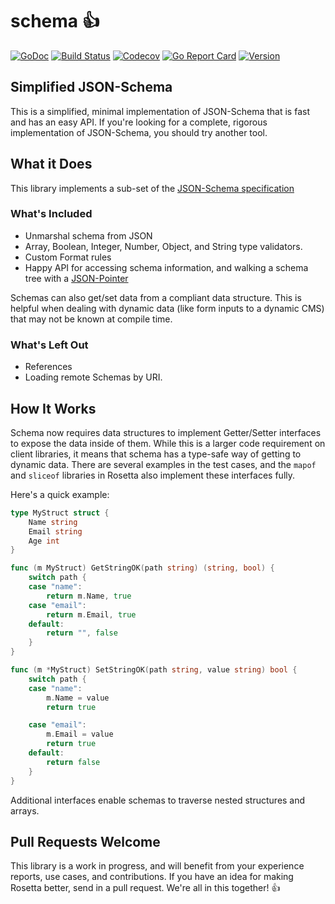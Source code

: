 # schema 👍

[![GoDoc](https://img.shields.io/badge/go-documentation-blue.svg?style=flat-square)](http://pkg.go.dev/github.com/benpate/rosetta/schema)
[![Build Status](https://img.shields.io/github/workflow/status/benpate/rosetta/schema/Go/main)](https://github.com/benpate/rosetta/schema/actions/workflows/go.yml)
[![Codecov](https://img.shields.io/codecov/c/github/benpate/rosetta/schema.svg?style=flat-square)](https://codecov.io/gh/benpate/rosetta/schema)
[![Go Report Card](https://goreportcard.com/badge/github.com/benpate/rosetta/schema?style=flat-square)](https://goreportcard.com/report/github.com/benpate/rosetta/schema)
[![Version](https://img.shields.io/github/v/release/benpate/rosetta/schema?include_prereleases&style=flat-square&color=brightgreen)](https://github.com/benpate/rosetta/schema/releases)

## Simplified JSON-Schema

This is a simplified, minimal implementation of JSON-Schema that is fast and has an easy API.  If you're looking for a complete, rigorous implementation of JSON-Schema, you should try another tool.

## What it Does

This library implements a sub-set of the [JSON-Schema specification](http://json-schema.org)

### What's Included

* Unmarshal schema from JSON
* Array, Boolean, Integer, Number, Object, and String type validators.
* Custom Format rules
* Happy API for accessing schema information, and walking a schema tree with a [JSON-Pointer](https://tools.ietf.org/html/rfc6901)

Schemas can also get/set data from a compliant data structure.  This is helpful when dealing with dynamic data (like form inputs to a dynamic CMS) that may not be known at compile time.

### What's Left Out

* References
* Loading remote Schemas by URI.

## How It Works

Schema now requires data structures to implement Getter/Setter interfaces to expose the data inside of them.  While this is a larger code requirement on client libraries, it means that schema has a type-safe way of getting to dynamic data.  There are several examples in the test cases, and the `mapof` and `sliceof` libraries in Rosetta also implement these interfaces fully.  

Here's a quick example:

```go
type MyStruct struct {
	Name string
	Email string
	Age int
}

func (m MyStruct) GetStringOK(path string) (string, bool) {
	switch path {
	case "name":
		return m.Name, true
	case "email":
		return m.Email, true
	default:
		return "", false
	}
}

func (m *MyStruct) SetStringOK(path string, value string) bool {
	switch path {
	case "name":
		m.Name = value
		return true

	case "email":
		m.Email = value
		return true
	default:
		return false
	}
}

```

Additional interfaces enable schemas to traverse nested structures and arrays.

## Pull Requests Welcome

This library is a work in progress, and will benefit from your experience reports, use cases, and contributions.  If you have an idea for making Rosetta better, send in a pull request.  We're all in this together! 👍
 